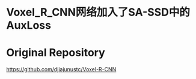 # Voxel_R_CNN网络加入了SA-SSD中的AuxLoss

# Original Repository 
https://github.com/djiajunustc/Voxel-R-CNN
